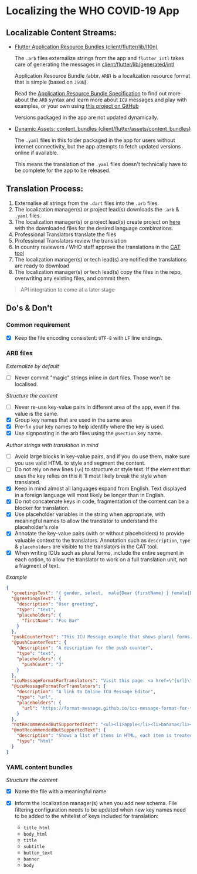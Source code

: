 # Localizing the WHO COVID-19 App

## Localizable Content Streams:

- [Flutter Application Resource Bundles (client/flutter/lib/l10n)](../client/flutter/lib/l10n)

    The `.arb` files externalize strings from the app and `flutter_intl` takes care of generating the messages in
     [client/flutter/lib/generated/intl](../client/flutter/lib/generated/intl) 
     
     Application Resource Bundle (abbr. `ARB`) is a localization resource format that is simple (based on `JSON`).
     
     Read the [Application Resource Bundle Specification](https://github.com/google/app-resource-bundle/wiki/ApplicationResourceBundleSpecification)
     to find out more about the `ARB` syntax and learn more about `ICU` messages and play with examples, 
       or your own using [this project on GitHub](https://format-message.github.io/icu-message-format-for-translators/)
   
    Versions packaged in the app are not updated dynamically.

- [Dynamic Assets: content_bundles (client/flutter/assets/content_bundles)](../client/flutter/assets/content_bundles)

    The `.yaml` files in this folder packaged in the app for users without internet connectivity, but the app
     attempts to fetch updated versions online if available.
     
    This means the translation of the `.yaml` files doesn't technically have to be complete for the app to be released. 

## Translation Process:

1. Externalise all strings from the `.dart` files into the `.arb` files.
2. The localization manager(s) or project lead(s) downloads the `.arb` & `.yaml` files.
3. The localization manager(s) or project lead(s) create project on [here](https://ease.lingo24.com) with the downloaded files for the desired language combinations.
4. Professional Translators translate the files
5. Professional Translators review the translation
6. In country reviewers / WHO staff approve the translations in the [CAT tool](https://coach.lingo24.com)
7. The localization manager(s) or tech lead(s) are notified the translations are ready to download
8. The localization manager(s) or tech lead(s) copy the files in the repo, overwriting any existing files, and commit
 them.

> API integration to come at a later stage

## Do's & Don't

### Common requirement

* [x] Keep the file encoding consistent: `UTF-8` with `LF` line endings.

### ARB files

*Externalize by default*

* [ ] Never commit "magic" strings inline in dart files. Those won't be localised.

*Structure the content*

* [ ] Never re-use key-value pairs in different area of the app, even if the value is the same.
* [x] Group key names that are used in the same area
* [x] Pre-fix your key names to help identify where the key is used.
* [x] Use signposting in the arb files using the `@section` key name.

*Author strings with translation in mind*

* [ ] Avoid large blocks in key-value pairs, and if you do use them, make sure you use valid HTML to style and
 segment the content.
* [ ] Do not rely on new lines (`\n`) to structure or style text. If the element that uses the key relies on this it
'll most likely break the style when translated.
* [x] Keep in mind almost all languages expand from English. Text displayed in a foreign language will
 most likely be longer than in English.
* [x] Do not concatenate keys in code, fragmentation of the content can be a blocker for translation.
* [x] Use placeholder variables in the string when appropriate, with meaningful names to allow the translator to
 understand the placeholder's role
* [x] Annotate the key-value pairs (with or without placeholders) to provide valuable context to the translators.
    Annotation such as `description`, `type` & `placeholders` are visible to the translators in the CAT tool.
* [x] When writing ICUs such as plural forms, include the entire segment in each option, to allow the translator to
 work on a full translation unit, not a fragment of text.

*Example*

```json
{
  "greetingsText": "{ gender, select,  male{Dear {firstName} } female{Dear {firstName} } other{Dear {firstName} } }, this is an ICU Message example that shows gender forms.",
  "@greetingsText": {
    "description": "User greeting",
    "type": "text",
    "placeholders": {
      "firstName": "Foo Bar"
    }
  },
  "pushCounterText": "This ICU Message example that shows plural forms. {count, plural, =0{You have never pushed the button} =1{You have pushed the button once} other{You have pushed the button {pushCount} times in a row} }",
  "@pushCounterText": {
    "description": "A description for the push counter",
    "type": "text",
    "placeholders": {
      "pushCount": "3"
    }
  },
  "icuMessageFormatForTranslators": "Visit this page: <a href=\"{url}\">Online ICU Message Editor</a> to learn how to write ICU Messages with confidence.",
  "@icuMessageFormatForTranslators": {
    "description": "A link to Online ICU Message Editor",
    "type": "url",
    "placeholders": {
      "url": "https://format-message.github.io/icu-message-format-for-translators/"
    }
  },
  "notRecommendedButSupportedText": "<ul><li>apple</li><li>banana</li><li>kiwi</li></ul>",
  "@notRecommendedButSupportedText": {
    "description": "Shows a list of items in HTML, each item is treated as a segment in the CAT tool",
    "type": "html"
  }
}
```

### YAML content bundles

*Structure the content*

* [x] Name the file with a meaningful name
* [x] Inform the localization manager(s) when you add new schema. File filtering configuration needs to be
 updated when new key names need to be added to the whitelist of keys included for translation:

    * `title_html`
    * `body_html`
    * `title`
    * `subtitle`
    * `button_text`
    * `banner`
    * `body`

